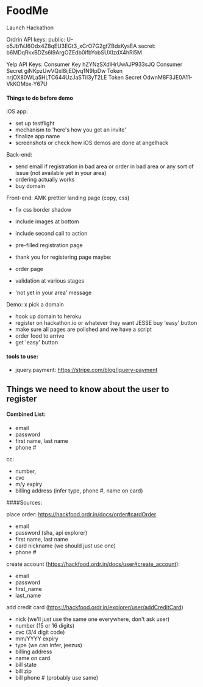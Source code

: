 FoodMe
======

Launch Hackathon


Ordrin API keys:
public: U-o5Jb1VJ6Odx4Z8qEU3EGt3_xCrO7G2gfZBdsKysEA
secret: b6MDqRkxBDZs6l9ArgOZEdb0ifbYobSUXlzdX4hRi5M

Yelp API Keys:
Consumer Key  hZYNzSXdlHrUwAJP933sJQ
Consumer Secret giNKpzUwVQxI8ijEDjvq1N9IpDw
Token nrjOX80WLa5HLTC644UzJaSTiI3yT2LE
Token Secret  OdwnM8F3JE0A11-VkKOMbx-Y67U


#### Things to do before demo
iOS app:
- set up testflight
- mechanism to 'here's how you get an invite'
- finalize app name
- screenshots or check how iOS demos are done at angelhack

Back-end:
- send email if registration in bad area or order in bad area or any sort of issue (not available yet in your area)
- ordering actually works
- buy domain

Front-end:
AMK prettier landing page (copy, css)
  - fix css border shadow
  - include images at bottom
  - include second call to action

- pre-filled registration page
- thank you for registering page
maybe:
- order page
- validation at various stages
- 'not yet in your area' message

Demo:
x pick a domain
- hook up domain to heroku
- register on hackathon.io or whatever they want
JESSE buy 'easy' button
- make sure all pages are polished and we have a script
- order food to arrive
- get 'easy' button

#### tools to use:
- jquery.payment: https://stripe.com/blog/jquery-payment


Things we need to know about the user to register
-------------------------------------------------
#### Combined List:
- email
- password
- first name, last name
- phone #

cc:
- number,
- cvc
- m/y expiry
- billing address
(infer type, phone #, name on card)

####Sources:

place order: https://hackfood.ordr.in/docs/order#cardOrder
- email
- password (sha, api explorer)
- first name, last name
- card nickname (we should just use one)
- phone #

create account (https://hackfood.ordr.in/docs/user#create_account):
- email
- password
- first_name
- last_name

add credit card (https://hackfood.ordr.in/explorer/user/addCreditCard)
- nick (we'll just use the same one everywhere, don't ask user)
- number (15 or 16 digits)
- cvc (3/4 digit code)
- mm/YYYY expiry
- type (we can infer, jeezus)
- billing address
- name on card
- bill state
- bill zip
- bill phone # (probably use same)


